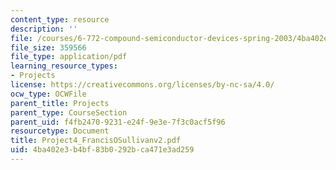 ```yaml
---
content_type: resource
description: ''
file: /courses/6-772-compound-semiconductor-devices-spring-2003/4ba402e3b4bf83b0292bca471e3ad259_Project4_FrancisOSullivanv2.pdf
file_size: 359566
file_type: application/pdf
learning_resource_types:
- Projects
license: https://creativecommons.org/licenses/by-nc-sa/4.0/
ocw_type: OCWFile
parent_title: Projects
parent_type: CourseSection
parent_uid: f4fb2470-9231-e24f-9e3e-7f3c0acf5f96
resourcetype: Document
title: Project4_FrancisOSullivanv2.pdf
uid: 4ba402e3-b4bf-83b0-292b-ca471e3ad259
---
```

